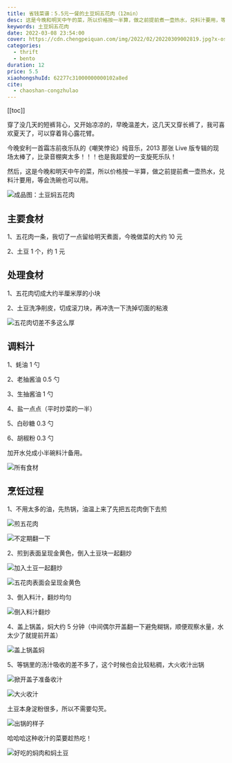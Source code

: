 ```yaml
---
title: 省钱菜谱：5.5元一餐的土豆焖五花肉（12min）
desc: 这是今晚和明天中午的菜，所以价格按一半算，做之前提前煮一壶热水，兑料汁要用，等会洗碗也可以用。
keywords: 土豆焖五花肉
date: 2022-03-08 23:54:00
cover: https://cdn.chengpeiquan.com/img/2022/02/20220309002819.jpg?x-oss-process=image/interlace,1
categories:
  - thrift
  - bento
duration: 12
price: 5.5
xiaohongshuId: 62277c31000000000102a8ed
cite:
  - chaoshan-congzhulao
---
```


[[toc]]

穿了没几天的短裤背心，又开始凉凉的，早晚温差大，这几天又穿长裤了，我可喜欢夏天了，可以穿着背心露花臂。

今晚安利一首霜冻前夜乐队的《嘲笑悖论》纯音乐，2013 那张 Live 版专辑的现场太棒了，比录音棚爽太多！！！也是我超爱的一支旋死乐队！

然后，这是今晚和明天中午的菜，所以价格按一半算，做之前提前煮一壶热水，兑料汁要用，等会洗碗也可以用。

![成品图：土豆焖五花肉](https://cdn.chengpeiquan.com/img/2022/02/20220309002845.jpg?x-oss-process=image/interlace,1)

## 主要食材

1、五花肉一条，我切了一点留给明天煮面，今晚做菜的大约 10 元

2、土豆 1 个，约 1 元

## 处理食材

1、五花肉切成大约半厘米厚的小块

2、土豆洗净削皮，切成滚刀块，再冲洗一下洗掉切面的粘液

![五花肉切差不多这么厚](https://cdn.chengpeiquan.com/img/2022/02/20220309002847.jpg?x-oss-process=image/interlace,1)

## 调料汁

1、蚝油 1 勺

2、老抽酱油 0.5 勺

3、生抽酱油 1 勺

4、盐一点点（平时炒菜的一半）

5、白砂糖 0.3 勺

6、胡椒粉 0.3 勺

加开水兑成小半碗料汁备用。

![所有食材](https://cdn.chengpeiquan.com/img/2022/02/20220309002835.jpg?x-oss-process=image/interlace,1)

## 烹饪过程

1、不用太多的油，先热锅，油温上来了先把五花肉倒下去煎

![煎五花肉](https://cdn.chengpeiquan.com/img/2022/02/20220309002836.jpg?x-oss-process=image/interlace,1)

![不定期翻一下](https://cdn.chengpeiquan.com/img/2022/02/20220309002837.jpg?x-oss-process=image/interlace,1)

2、煎到表面呈现金黄色，倒入土豆块一起翻炒

![加入土豆一起翻炒](https://cdn.chengpeiquan.com/img/2022/02/20220309002838.jpg?x-oss-process=image/interlace,1)

![五花肉表面会呈现金黄色](https://cdn.chengpeiquan.com/img/2022/02/20220309002839.jpg?x-oss-process=image/interlace,1)

3、倒入料汁，翻炒均匀

![倒入料汁翻炒](https://cdn.chengpeiquan.com/img/2022/02/20220309002840.jpg?x-oss-process=image/interlace,1)

4、盖上锅盖，焖大约 5 分钟（中间偶尔开盖翻一下避免糊锅，顺便观察水量，水太少了就提前开盖）

![盖上锅盖焖](https://cdn.chengpeiquan.com/img/2022/02/20220309002841.jpg?x-oss-process=image/interlace,1)

5、等锅里的汤汁吸收的差不多了，这个时候也会比较粘稠，大火收汁出锅

![掀开盖子准备收汁](https://cdn.chengpeiquan.com/img/2022/02/20220309002842.jpg?x-oss-process=image/interlace,1)

![大火收汁](https://cdn.chengpeiquan.com/img/2022/02/20220309002843.jpg?x-oss-process=image/interlace,1)

土豆本身淀粉很多，所以不需要勾芡。

![出锅的样子](https://cdn.chengpeiquan.com/img/2022/02/20220309002844.jpg?x-oss-process=image/interlace,1)

哈哈哈这种收汁的菜要趁热吃！

![好吃的焖肉和焖土豆](https://cdn.chengpeiquan.com/img/2022/02/20220309002846.jpg?x-oss-process=image/interlace,1)
